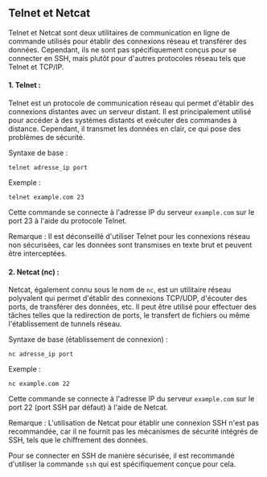 ## Telnet et Netcat

Telnet et Netcat sont deux utilitaires de communication en ligne de commande utilisés pour établir des connexions réseau et transférer des données. Cependant, ils ne sont pas spécifiquement conçus pour se connecter en SSH, mais plutôt pour d'autres protocoles réseau tels que Telnet et TCP/IP. 

#### 1. Telnet :

   Telnet est un protocole de communication réseau qui permet d'établir des connexions distantes avec un serveur distant. Il est principalement utilisé pour accéder à des systèmes distants et exécuter des commandes à distance. Cependant, il transmet les données en clair, ce qui pose des problèmes de sécurité.

   Syntaxe de base :
   ```
   telnet adresse_ip port
   ```
   Exemple :
   ```
   telnet example.com 23
   ```
   Cette commande se connecte à l'adresse IP du serveur `example.com` sur le port 23 à l'aide du protocole Telnet.

   Remarque : Il est déconseillé d'utiliser Telnet pour les connexions réseau non sécurisées, car les données sont transmises en texte brut et peuvent être interceptées.

#### 2. Netcat (nc) :
   
   Netcat, également connu sous le nom de `nc`, est un utilitaire réseau polyvalent qui permet d'établir des connexions TCP/UDP, d'écouter des ports, de transférer des données, etc. Il peut être utilisé pour effectuer des tâches telles que la redirection de ports, le transfert de fichiers ou même l'établissement de tunnels réseau.

   Syntaxe de base (établissement de connexion) :
   ```
   nc adresse_ip port
   ```
   Exemple :
   ```
   nc example.com 22
   ```
   Cette commande se connecte à l'adresse IP du serveur `example.com` sur le port 22 (port SSH par défaut) à l'aide de Netcat.

   Remarque : L'utilisation de Netcat pour établir une connexion SSH n'est pas recommandée, car il ne fournit pas les mécanismes de sécurité intégrés de SSH, tels que le chiffrement des données.
   
   Pour se connecter en SSH de manière sécurisée, il est recommandé d'utiliser la commande `ssh` qui est spécifiquement conçue pour cela.
